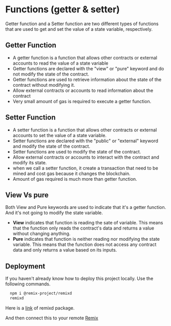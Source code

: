 
# Functions (getter & setter)

Getter function and a Setter function are two different types of functions that are used to get and set the value of a state variable, respectively.

## Getter Function

- A getter function is a function that allows other contracts or external accounts to read the value of a state variable
- Getter functions are declared with the "view" or "pure" keyword and do not modify the state of the contract.
- Getter functions are used to retrieve information about the state of the contract without modifying it.
- Allow external contracts or accounts to read information about the contract
- Very small amount of gas is required to execute a getter function.

## Setter Function

- A setter function is a function that allows other contracts or external accounts to set the value of a state variable.
- Setter functions are declared with the "public" or "external" keyword and modify the state of the contract.
- Setter functions are used to modify the state of the contract. 
- Allow external contracts or accounts to interact with the contract and modify its state.
- when we call a setter function, it create a transaction that need to be mined and cost gas because it changes the blockchain. 
- Amount of gas required is much more than getter function.


## View Vs pure
Both View and Pure keywords are used to indicate that it's a getter function. And it's not going to modify the state variable. 

- **View**  indicates that function is reading the sate of variable. This means that the function only reads the contract's data and returns a value without changing anything.
- **Pure** indicates that function is neither reading nor modifying the state variable. This means that the function does not access any contract data and only returns a value based on its inputs.

## Deployment

If you haven't already know how to deploy this project locally.
Use the following commands.

```bash
  npm i @remix-project/remixd
  remixd
```
Here is a [link](https://www.npmjs.com/package/@remix-project/remixd) of remixd package.

And then connect this to your remote [Remix](https://remix.ethereum.org/)

